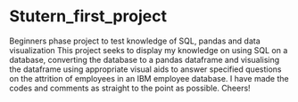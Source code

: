 # Stutern_first_project
Beginners phase project to test knowledge of SQL, pandas and data visualization
This project seeks to display my knowledge on using SQL on a database, converting the database to a pandas dataframe and visualising the dataframe using appropriate visual aids to answer specified questions on the attrition of employees in an IBM employee database. I have made the codes and comments as straight to the point as possible. Cheers!
